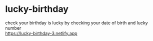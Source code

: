 # lucky-birthday
check your birthday is lucky by checking your date of birth and lucky number<br>
https://lucky-birthday-3.netlify.app
